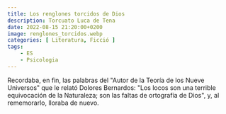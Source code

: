 ```yaml
---
title: Los renglones torcidos de Dios
description: Torcuato Luca de Tena
date: 2022-08-15 21:20:00+0200
image: renglones_torcidos.webp
categories: [ Literatura, Ficció ]
tags:
    - ES
    - Psicologia
---
```


Recordaba, en fin, las palabras del "Autor de la Teoría de los Nueve Universos" que le relató Dolores Bernardos: "Los locos son una terrible equivocación de la Naturaleza; son las faltas de ortografía de Dios", y, al rememorarlo, lloraba de nuevo.
